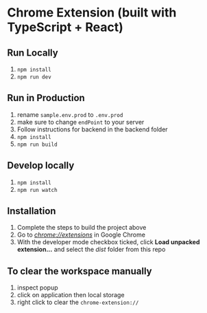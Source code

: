 # Chrome Extension (built with TypeScript + React)

## Run Locally

1. `npm install`
1. `npm run dev`

## Run in Production

1. rename `sample.env.prod` to `.env.prod`
1. make sure to change `endPoint` to your server
1. Follow instructions for backend in the backend folder   
1. `npm install`
1. `npm run build`

## Develop locally

1. `npm install`
1. `npm run watch`

## Installation

1. Complete the steps to build the project above
2. Go to [_chrome://extensions_](chrome://extensions) in Google Chrome
3. With the developer mode checkbox ticked, click **Load unpacked extension...** and select the _dist_ folder from this
   repo

## To clear the workspace manually
1. inspect popup
1. click on application then local storage
1. right click to clear the `chrome-extension://`
